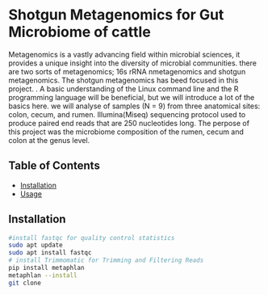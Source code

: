 # Shotgun Metagenomics for Gut Microbiome of cattle
Metagenomics is a vastly advancing field within microbial sciences, it provides a unique insight into the diversity of microbial communities. there are two sorts of metagenomics; 16s rRNA nmetagenomics and shotgun metagenomics. The shotgun metagenomics has beed focused in this project. . A basic understanding of the Linux command line and the R programming language will be beneficial, but we will introduce a lot of the basics here. we will analyse of samples (N = 9) from three anatomical sites: colon, cecum, and rumen. Illumina(Miseq) sequencing protocol used to produce paired end reads that are 250 nucleotides long. The perpose of this project was the microbiome composition of the rumen, cecum and colon at the genus level.
## Table of Contents
- [Installation](#installation)
- [Usage](#usage)
## Installation
```sh
#install fastqc for quality control statistics
sudo apt update
sudo apt install fastqc
# install Trimmomatic for Trimming and Filtering Reads 
pip install metaphlan
metaphlan --install
git clone 
